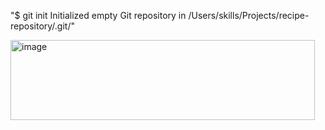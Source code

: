 
"$ git init
Initialized empty Git repository in /Users/skills/Projects/recipe-repository/.git/"

<img width="487" height="128" alt="image" src="https://github.com/user-attachments/assets/49bd61b8-2f8f-4c37-877f-b4bcaed1eaeb" />


